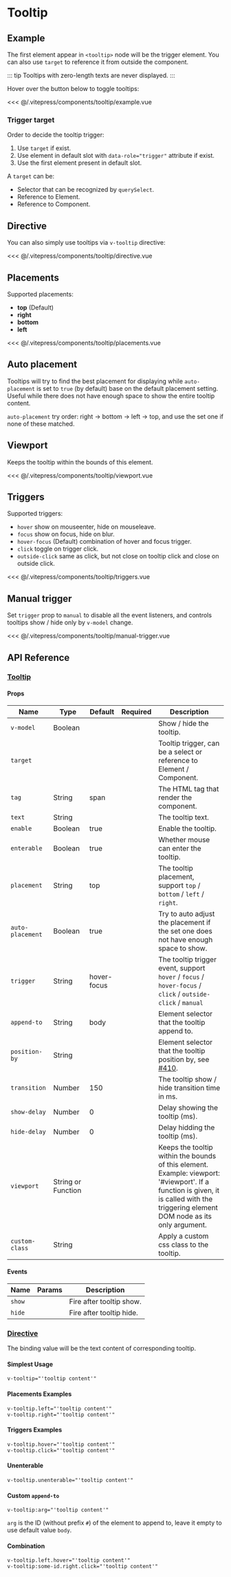 # Tooltip

<div id="tt"></div>

## Example

The first element appear in `<tooltip>` node will be the trigger element. You can also use `target` to reference it from outside the component.

::: tip
Tooltips with zero-length texts are never displayed.
:::

Hover over the button below to toggle tooltips:

<ClientOnly><tooltip-example/></ClientOnly>

<<< @/.vitepress/components/tooltip/example.vue

### Trigger target

Order to decide the tooltip trigger:

1. Use `target` if exist.
2. Use element in default slot with `data-role="trigger"` attribute if exist.
3. Use the first element present in default slot.

A `target` can be:

* Selector that can be recognized by `querySelect`.
* Reference to Element.
* Reference to Component.

## Directive

You can also simply use tooltips via `v-tooltip` directive:

<ClientOnly><tooltip-directive/></ClientOnly>

<<< @/.vitepress/components/tooltip/directive.vue

## Placements

Supported placements:

* **top** (Default)
* **right**
* **bottom**
* **left**

<ClientOnly><tooltip-placements/></ClientOnly>

<<< @/.vitepress/components/tooltip/placements.vue

## Auto placement

Tooltips will try to find the best placement for displaying while `auto-placement` is set to `true` (by default) base on the default placement setting. Useful while there does not have enough space to show the entire tooltip content.

`auto-placement` try order: right -> bottom -> left -> top, and use the set one if none of these matched.

## Viewport

Keeps the tooltip within the bounds of this element.

<ClientOnly><tooltip-viewport/></ClientOnly>

<<< @/.vitepress/components/tooltip/viewport.vue

## Triggers

Supported triggers:

* `hover` show on mouseenter, hide on mouseleave.
* `focus` show on focus, hide on blur.
* `hover-focus` (Default) combination of hover and focus trigger.
* `click` toggle on trigger click.
* `outside-click` same as click, but not close on tooltip click and close on outside click.

<ClientOnly><tooltip-triggers/></ClientOnly>

<<< @/.vitepress/components/tooltip/triggers.vue

## Manual trigger

Set `trigger` prop to `manual` to disable all the event listeners, and controls tooltips show / hide only by `v-model` change.

<ClientOnly><tooltip-manual-trigger/></ClientOnly>

<<< @/.vitepress/components/tooltip/manual-trigger.vue

## API Reference

### [Tooltip](https://github.com/uiv-lib/uiv/blob/1.x/src/components/tooltip/Tooltip.vue)

#### Props

| Name             | Type               | Default     | Required | Description                                                                                                                                                                          |
|------------------|--------------------|-------------|----------|--------------------------------------------------------------------------------------------------------------------------------------------------------------------------------------|
| `v-model`        | Boolean            |             |          | Show / hide the tooltip.                                                                                                                                                             |
| `target`         |                    |             |          | Tooltip trigger, can be a select or reference to Element / Component.                                                                                                                |
| `tag`            | String             | span        |          | The HTML tag that render the component.                                                                                                                                              |
| `text`           | String             |             |          | The tooltip text.                                                                                                                                                                    |
| `enable`         | Boolean            | true        |          | Enable the tooltip.                                                                                                                                                                  |
| `enterable`      | Boolean            | true        |          | Whether mouse can enter the tooltip.                                                                                                                                                 |
| `placement`      | String             | top         |          | The tooltip placement, support `top` / `bottom` / `left` / `right`.                                                                                                                  |
| `auto-placement` | Boolean            | true        |          | Try to auto adjust the placement if the set one does not have enough space to show.                                                                                                  |
| `trigger`        | String             | hover-focus |          | The tooltip trigger event, support `hover` / `focus` / `hover-focus` / `click` / `outside-click` / `manual`                                                                          |
| `append-to`      | String             | body        |          | Element selector that the tooltip append to.                                                                                                                                         |
| `position-by`    | String             |             |          | Element selector that the tooltip position by, see [#410](https://github.com/uiv-lib/uiv/issues/410).                                                                                |
| `transition`     | Number             | 150         |          | The tooltip show / hide transition time in ms.                                                                                                                                       |
| `show-delay`     | Number             | 0           |          | Delay showing the tooltip (ms).                                                                                                                                                      |
| `hide-delay`     | Number             | 0           |          | Delay hidding the tooltip (ms).                                                                                                                                                      |
| `viewport`       | String or Function |             |          | Keeps the tooltip within the bounds of this element. Example: viewport: '#viewport'. If a function is given, it is called with the triggering element DOM node as its only argument. |
| `custom-class`   | String             |             |          | Apply a custom css class to the tooltip.                                                                                                                                             |

#### Events

| Name   | Params | Description              |
|--------|--------|--------------------------|
| `show` |        | Fire after tooltip show. |
| `hide` |        | Fire after tooltip hide. |

### [Directive](https://github.com/uiv-lib/uiv/blob/1.x/src/directives/tooltip/tooltip.js)

The binding value will be the text content of corresponding tooltip.

#### Simplest Usage

```
v-tooltip="'tooltip content'"
```

#### Placements Examples

```
v-tooltip.left="'tooltip content'"
v-tooltip.right="'tooltip content'"
```

#### Triggers Examples

```
v-tooltip.hover="'tooltip content'"
v-tooltip.click="'tooltip content'"
```

#### Unenterable

```
v-tooltip.unenterable="'tooltip content'"
```

#### Custom `append-to`

```
v-tooltip:arg="'tooltip content'"
```

`arg` is the ID (without prefix `#`) of the element to append to, leave it empty to use default value `body`.

#### Combination

```
v-tooltip.left.hover="'tooltip content'"
v-tooltip:some-id.right.click="'tooltip content'"
```
